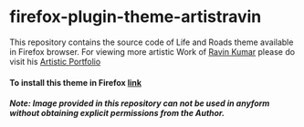 # firefox-plugin-theme-artistravin
This repository contains the source code of Life and Roads theme available in Firefox browser.
For viewing more artistic Work of [Ravin Kumar](https://mr-ravin.github.io) please do visit his [Artistic Portfolio](https://artistravin.wordpress.com)

#### To install this theme in Firefox [link](https://addons.mozilla.org/en-US/firefox/addon/artistravin-life-and-roads/)

##### Note: Image provided in this repository can not be used in anyform without obtaining explicit permissions from the Author.
